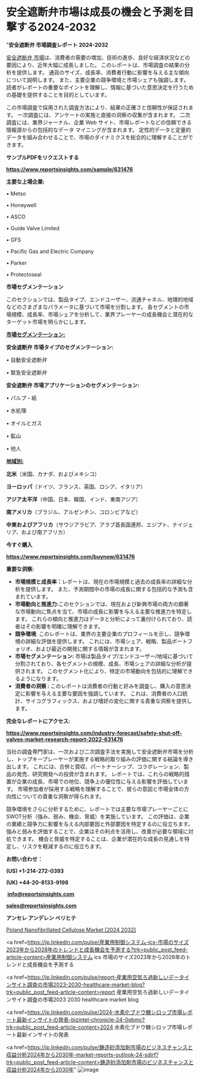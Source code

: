 # 安全遮断弁市場は成長の機会と予測を目撃する2024-2032

"<strong>安全遮断弁 市場調査レポート 2024-2032</strong>

<a href=https://www.reportsinsights.com/sample/631476>安全遮断弁 市場</a>は、消費者の需要の増加、技術の進歩、良好な経済状況などの要因により、近年大幅に成長しました。 このレポートは、市場調査の結果の分析を提供します。 通貨のサイズ、成長率、消費者行動に影響を与える主な傾向について説明します。 また、主要企業の競争環境と市場シェアも強調します。 読者がレポートの重要なポイントを理解し、情報に基づいた意思決定を行うための基礎を提供することを目的としています。

この市場調査で採用された調査方法により、結果の正確さと信頼性が保証されます。 一次調査には、アンケートの実施と直接の洞察の収集が含まれます。 二次調査には、業界ジャーナル、企業 Web サイト、市場レポートなどの信頼できる情報源からの包括的なデータ マイニングが含まれます。 定性的データと定量的データを組み合わせることで、市場のダイナミクスを総合的に理解することができます。

<strong><b>サンプルPDFをリクエストする</b></strong>

<a href=https://www.reportsinsights.com/sample/631476><strong><u>https://www.reportsinsights.com/sample/631476</u></strong></a>

<strong>主要な上場企業:</strong>

• Metso

• Honeywell

• ASCO

• Guide Valve Limited

• GFS

• Pacific Gas and Electric Company

• Parker

• Protectoseal

<strong>市場セグメンテーション</strong>

このセクションでは、製品タイプ、エンドユーザー、流通チャネル、地理的地域などのさまざまなパラメータに基づいて市場を分割します。 各セグメントの市場規模、成長率、市場シェアを分析して、業界プレーヤーの成長機会と潜在的なターゲット市場を明らかにします。

<strong><u>市場セグメンテーション</u></strong><strong><u>:</u></strong>

<strong>安全遮断弁 市場タイプのセグメンテーション:</strong>

• 自動安全遮断弁

• 緊急安全遮断弁

<strong>安全遮断弁 市場アプリケーションのセグメンテーション:</strong>

• パルプ・紙

• 水処理

• オイルとガス

• 鉱山

• 他人

<strong><u>地域別</u></strong><strong><u>:</u></strong>

<strong>北米</strong>（米国、カナダ、およびメキシコ）

<strong>ヨーロッパ</strong>（ドイツ、フランス、英国、ロシア、イタリア）

<strong>アジア太平洋</strong>（中国、日本、韓国、インド、東南アジア）

<strong>南アメリカ</strong>（ブラジル、アルゼンチン、コロンビアなど）

<strong>中東およびアフリカ</strong>（サウジアラビア、アラブ首長国連邦、エジプト、ナイジェリア、および南アフリカ）

<strong>今すぐ購入</strong>

<a href=https://www.reportsinsights.com/buynow/631476><strong><u>https://www.reportsinsights.com/buynow/631476</u></strong></a>

<strong>重要な洞察:</strong>
<ul>
  <li><strong>市場規模と成長率：</strong>レポートは、現在の市場規模と過去の成長率の詳細な分析を提供します。 また、予測期間中の市場の成長に関する包括的な予測も含まれています。</li>
  <li><strong>市場動向と推進力:</strong>このセクションでは、現在および新興市場の両方の顕著な市場動向に焦点を当て、市場の成長に影響を与える主要な推進力を特定します。 これらの傾向と推進力はデータと分析によって裏付けられており、読者はその影響を明確に理解できます。</li>
  <li><strong>競争環境</strong>: このレポートは、業界の主要企業のプロフィールを示し、競争環境の詳細な評価を提供します。 これには、市場シェア、戦略、製品ポートフォリオ、および最近の開発に関する情報が含まれます。</li>
  <li><strong>市場セグメンテーション: </strong>市場は製品タイプ/エンドユーザー/地域に基づいて分割されており、各セグメントの規模、成長、市場シェアの詳細な分析が提供されます。 このセグメント化により、特定の市場動向を包括的に理解できるようになります。</li>
  <li><strong>消費者の洞察 : </strong>このレポートは消費者の行動と好みを調査し、購入の意思決定に影響を与える主要な要因を強調しています。 これは、消費者の人口統計、サイコグラフィックス、および嗜好の変化に関する貴重な洞察を提供します。</li>
</ul>
<strong>完全なレポートにアクセス:</strong>

<a href=https://www.reportsinsights.com/industry-forecast/safety-shut-off-valves-market-research-report-2022-631476><strong><u><b>https://www.reportsinsights.com/industry-forecast/safety-shut-off-valves-market-research-report-2022-631476</b></u></strong></a>

当社の調査専門家は、一次および二次調査手法を実施して安全遮断弁市場を分析し、トップキープレーヤーが実施する戦略的取り組みの評価に関する結論を導き出します。 これには、合併と買収、パートナーシップ、コラボレーション、製品の発売、研究開発への投資が含まれます。 レポートでは、これらの戦略的措置が企業の成長、市場での地位、競争上の優位性に与える影響を評価しています。 市場参加者が採用する戦略を理解することで、彼らの意図と市場全体の方向性についての貴重な洞察が得られます。

競争環境をさらに分析するために、レポートでは主要な市場プレーヤーごとにSWOT分析（強み、弱み、機会、脅威）を実施しています。 この評価は、企業の業績と競争力に影響を与える内部要因と外部要因を特定するのに役立ちます。 強みと弱みを評価することで、企業はその利点を活用し、改善が必要な領域に対処できます。 機会と脅威を特定することは、企業が潜在的な成長の見通しを特定し、リスクを軽減するのに役立ちます。

<strong>お問い合わせ：</strong>

<strong>(US) +1-214-272-0393</strong>

<strong>(UK) +44-20-8133-9198</strong>

<strong> </strong><a href=info@reportsinsights.com><strong><u>info@reportsinsights.com</u></strong></a>

<a href=sales@reportsinsights.com><strong><u>sales@reportsinsights.com</u></strong></a>

<strong>アンセレ アンデレン ベリヒテ</strong>

<a href=https://www.linkedin.com/pulse/poland-nanofibrillated-cellulose-market-2024-alr6f/>Poland Nanofibrillated Cellulose Market [2024 2032]</a>

<a href=https://jp.linkedin.com/pulse/産業用制御システム-ics-市場のサイズ2023年から2028年のトレンドと成長機会を予測する?trk=public_post_feed-article-content>産業用制御システム ics 市場のサイズ2023年から2028年のトレンドと成長機会を予測する</a>

<a href=https://jp.linkedin.com/pulse/report-産業用空気ろ過新しいデータインサイト調査の市場2023-2030-healthcare-market-blog?trk=public_post_feed-article-content>report 産業用空気ろ過新しいデータインサイト調査の市場2023 2030 healthcare market blog</a>

<a href=https://jp.linkedin.com/pulse/2024-水素化ブドウ糖シロップ市場レポート最新インサイトの発表-bizintel-chronicle-24-0qbmc?trk=public_post_feed-article-content>2024 水素化ブドウ糖シロップ市場レポート最新インサイトの発表</a>

<a href=https://jp.linkedin.com/pulse/鋳造砂添加剤市場のビジネスチャンスと収益分析2024年から2030年-market-reports-outlook-24-sdirf?trk=public_post_feed-article-content>鋳造砂添加剤市場のビジネスチャンスと収益分析2024年から2030年</a>"
![image](https://github.com/gayatrid12/RIAnalytics/assets/158473851/0f9bfe14-c264-4d5f-be09-7e933f62817a)

